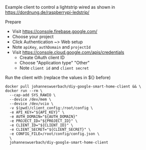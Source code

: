 Example client to control a lightstrip wired as shown in https://dordnung.de/raspberrypi-ledstrip/

Prepare
* Visit https://console.firebase.google.com/
* Choose your project
* Click Authentication ~> Web setup
* Note `apiKey`, `authDomain` and `projectId`
* Visit https://console.cloud.google.com/apis/credentials
  * Create OAuth client ID
  * Choose "Application type" "Other"
  * Note `client id` and `client secret`

Run the client with (replace the values in ${} before)

```
docker pull johanneswuerbach/diy-google-smart-home-client && \
docker run --rm \
  --cap-add SYS_RAWIO \
  --device /dev/mem \
  --device /dev/vcio \
  -v $(pwd)/client_config:/root/config \
  -e API_KEY="${API_KEY}" \
  -e AUTH_DOMAIN="${AUTH_DOMAIN}"
  -e PROJECT_ID="${PROJECT_ID}" \
  -e CLIENT_ID="${CLIENT_ID}" \
  -e CLIENT_SECRET="${CLIENT_SECRET}" \
  -e CONFIG_FILE=/root/config/config.json \
  \
  johanneswuerbach/diy-google-smart-home-client
```
